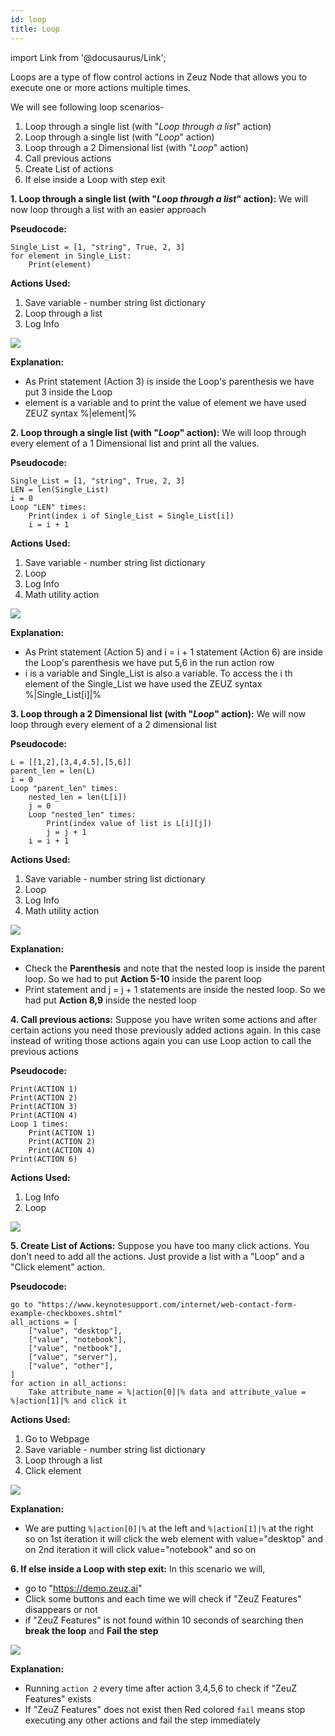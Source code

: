 ```yaml
---
id: loop
title: Loop
---
```


import Link from '@docusaurus/Link';

Loops are a type of flow control actions in Zeuz Node that allows you to 
execute one or more actions multiple times.

We will see following loop scenarios-
1. Loop through a single list (with "*Loop through a list*" action)
2. Loop through a single list (with "*Loop*" action)
3. Loop through a 2 Dimensional list (with "*Loop*" action)
4. Call previous actions
5. Create List of actions
6. If else inside a Loop with step exit

**1. Loop through a single list (with "*Loop through a list*" action):** We will now loop through a list with an easier approach

**Pseudocode:**
```
Single_List = [1, "string", True, 2, 3]
for element in Single_List:
    Print(element)
```
**Actions Used:**
1. Save variable - number string list dictionary
2. Loop through a list
3. Log Info

![](/img/zeuz-node/Loop/pic2.jpg)

**Explanation:**
- As Print statement (Action 3) is inside the Loop's parenthesis we have put 3 inside the Loop
- element is a variable and to print the value of element we have used ZEUZ syntax %|element|%

**2. Loop through a single list (with "*Loop*" action):** We will loop through every element of a 1 Dimensional list and print all the values.

**Pseudocode:**
```
Single_List = [1, "string", True, 2, 3]
LEN = len(Single_List)
i = 0
Loop "LEN" times:
    Print(index i of Single_List = Single_List[i])
    i = i + 1
```
**Actions Used:**
1. Save variable - number string list dictionary
2. Loop
3. Log Info
4. Math utility action

![](/img/zeuz-node/Loop/pic1.jpg)

**Explanation:**
- As Print statement (Action 5) and i = i + 1 statement (Action 6) are inside the Loop's parenthesis we have put 5,6 in the run action row
- i is a variable and Single_List is also a variable. To access the i th element of the Single_List we have used the ZEUZ syntax %|Single_List[i]|%

**3. Loop through a 2 Dimensional list (with "*Loop*" action):** We will now loop through every element of a 2 dimensional list

**Pseudocode:**
```
L = [[1,2],[3,4,4.5],[5,6]]
parent_len = len(L)
i = 0
Loop "parent_len" times:
    nested_len = len(L[i])
    j = 0
    Loop "nested_len" times:
        Print(index value of list is L[i][j])
        j = j + 1
    i = i + 1
```
**Actions Used:**
1. Save variable - number string list dictionary
2. Loop
3. Log Info
4. Math utility action

![](/img/zeuz-node/Loop/pic3.jpg)

**Explanation:**
- Check the **Parenthesis** and note that the nested loop is inside the parent loop. So we had to put **Action 5-10** inside the parent loop
- Print statement and j = j + 1 statements are inside the nested loop. So we had put **Action 8,9** inside the nested loop

**4. Call previous actions:** Suppose you have writen some actions and after certain actions you need those previously added actions again.
In this case instead of writing those actions again you can use Loop action to call the previous actions

**Pseudocode:**
```
Print(ACTION 1)
Print(ACTION 2)
Print(ACTION 3)
Print(ACTION 4)
Loop 1 times:
    Print(ACTION 1)
    Print(ACTION 2)
    Print(ACTION 4)
Print(ACTION 6)
```
**Actions Used:**
1. Log Info
2. Loop

![](/img/zeuz-node/Loop/pic4.jpg)

**5. Create List of Actions:** Suppose you have too many click actions. You don't need to add all the actions. Just provide a list with a
"Loop" and a "Click element" action.

**Pseudocode:**
```
go to "https://www.keynotesupport.com/internet/web-contact-form-example-checkboxes.shtml"
all_actions = [
    ["value", "desktop"],
    ["value", "notebook"],
    ["value", "netbook"],
    ["value", "server"],
    ["value", "other"],
]
for action in all_actions:
    Take attribute_name = %|action[0]|% data and attribute_value = %|action[1]|% and click it

```
**Actions Used:**
1. Go to Webpage
2. Save variable - number string list dictionary
3. Loop through a list
4. Click element

![](/img/zeuz-node/Loop/pic5.jpg)

**Explanation:**
- We are putting `%|action[0]|%` at the left and `%|action[1]|%` at the right so on 1st iteration it will click the web element
with value="desktop" and on 2nd iteration it will click value="notebook" and so on
  
**6. If else inside a Loop with step exit:** In this scenario we will,
- go to "https://demo.zeuz.ai"
- Click some buttons and each time we will check if "ZeuZ Features" disappears or not
- if "ZeuZ Features" is not found within 10 seconds of searching then **break the loop** and **Fail the step**

![](/img/zeuz-node/Loop/pic6.jpg)

**Explanation:**
- Running `action 2` every time after action 3,4,5,6 to check if "ZeuZ Features" exists
- If "ZeuZ Features" does not exist then Red colored `fail` means stop executing any other actions and fail the step immediately